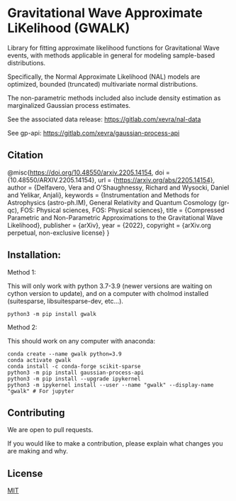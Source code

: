 # Gravitational Wave Approximate LiKelihood (GWALK)

Library for fitting approximate likelihood functions for Gravitational Wave
    events, with methods applicable in general for 
    modeling sample-based distributions.

Specifically, the Normal Approximate Likelihood (NAL) models
    are optimized, bounded (truncated) multivariate normal distributions.

The non-parametric methods included also include density estimation
    as marginalized Gaussian process estimates.

See the associated data release: https://gitlab.com/xevra/nal-data

See gp-api: https://gitlab.com/xevra/gaussian-process-api

## Citation
@misc{https://doi.org/10.48550/arxiv.2205.14154,
  doi = {10.48550/ARXIV.2205.14154},
  url = {https://arxiv.org/abs/2205.14154},
  author = {Delfavero, Vera and O'Shaughnessy, Richard and Wysocki, Daniel and Yelikar, Anjali},
  keywords = {Instrumentation and Methods for Astrophysics (astro-ph.IM), General Relativity and Quantum Cosmology (gr-qc), FOS: Physical sciences, FOS: Physical sciences},
  title = {Compressed Parametric and Non-Parametric Approximations to the Gravitational Wave Likelihood},
  publisher = {arXiv},
  year = {2022},
  copyright = {arXiv.org perpetual, non-exclusive license}
}


## Installation:

Method 1:

This will only work with python 3.7-3.9 (newer versions are waiting on cython version to update), and on a computer with cholmod installed (suitesparse, libsuitesparse-dev, etc...).
```
python3 -m pip install gwalk
```

Method 2:

This should work on any computer with anaconda:
```
conda create --name gwalk python=3.9
conda activate gwalk
conda install -c conda-forge scikit-sparse
python3 -m pip install gaussian-process-api
python3 -m pip install --upgrade ipykernel
python3 -m ipykernel install --user --name "gwalk" --display-name "gwalk" # For jupyter 
```


## Contributing

We are open to pull requests. 

If you would like to make a contribution, please explain what changes you are making and why.

## License

[MIT](https://choosealicense.com/licenses/mit)
